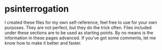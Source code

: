 # psinterrogation
I created these files for my own self-reference, feel free to use for your own purposes. They are not perfect, but they do the trick often. Files included under these sections are to be used as starting points. By no means is the information in these pages advanced. If you've got some comments, let me know how to make it better and faster.
